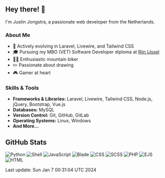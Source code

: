 ## Hey there! 👋

I'm Justin Jongstra, a passionate web developer from the Netherlands.

### About Me
- 🌱 Actively evolving in Laravel, Livewire, and Tailwind CSS
- 🎓 Pursuing my MBO (VET) Software Developer diploma at [Rijn IJssel](https://www.rijnijssel.nl/)
- 🚵‍♂️ Enthusiastic mountain biker
- ✏️ Passionate about drawing
- 🎮 Gamer at heart

### Skills & Tools
- **Frameworks & Libraries:** Laravel, Livewire, Tailwind CSS, Node.js, jQuery, Bootstrap, Vue.js
- **Databases:** MySQL
- **Version Control:** Git, GitHub, GitLab
- **Operating Systems:** Linux, Windows
- **And More...**

## GitHub Stats
![Python](https://img.shields.io/badge/Python-.21%25-blue)
![Shell](https://img.shields.io/badge/Shell-.10%25-blue)
![JavaScript](https://img.shields.io/badge/JavaScript-4.33%25-blue)
![Blade](https://img.shields.io/badge/Blade-26.07%25-blue)
![CSS](https://img.shields.io/badge/CSS-1.72%25-blue)
![SCSS](https://img.shields.io/badge/SCSS-3.06%25-blue)
![PHP](https://img.shields.io/badge/PHP-63.52%25-blue)
![EJS](https://img.shields.io/badge/EJS-.83%25-blue)
![HTML](https://img.shields.io/badge/HTML-.11%25-blue)

Last update: Sun Jan  7 00:31:04 UTC 2024

